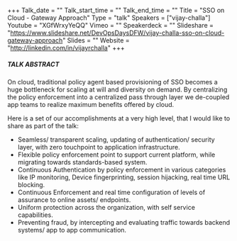 +++
Talk_date = ""
Talk_start_time = ""
Talk_end_time = ""
Title = "SSO on Cloud - Gateway Approach"
Type = "talk"
Speakers = ["vijay-challa"]
Youtube = "XGfWrxyYeQQ"
Vimeo = ""
Speakerdeck = ""
Slideshare = "https://www.slideshare.net/DevOpsDaysDFW/vijay-challa-sso-on-cloud-gateway-approach"
Slides = ""
Website = "http://linkedin.com/in/vijayrchalla"
+++

##### TALK ABSTRACT

On cloud, traditional policy agent based provisioning of SSO becomes a huge bottleneck for scaling at will and diversity on demand. By centralizing the policy enforcement into a centralized pass through layer we de-coupled app teams to realize maximum benefits offered by cloud.

Here is a set of our accomplishments at a very high level, that I would like to share as part of the talk:

* Seamless/ transparent scaling, updating of authentication/ security layer, with zero touchpoint to application infrastructure.
* Flexible policy enforcement point to support current platform, while migrating towards standards-based system.
* Continuous Authentication by policy enforcement in various categories like IP monitoring, Device fingerprinting, session hijacking, real time URL blocking.
* Continuous Enforcement and real time configuration of levels of assurance to online assets/ endpoints.
* Uniform protection across the organization, with self service capabilities.
* Preventing fraud, by intercepting and evaluating traffic towards backend systems/ app to app communication.